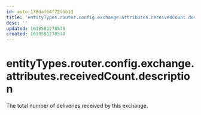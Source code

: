 ```yaml
---
id: auto-178daf64f72f6b1d
title: 'entityTypes.router.config.exchange.attributes.receivedCount.description'
desc: ''
updated: 1618581278578
created: 1618581278578
---
```

# entityTypes.router.config.exchange.attributes.receivedCount.description

The total number of deliveries received by this exchange.